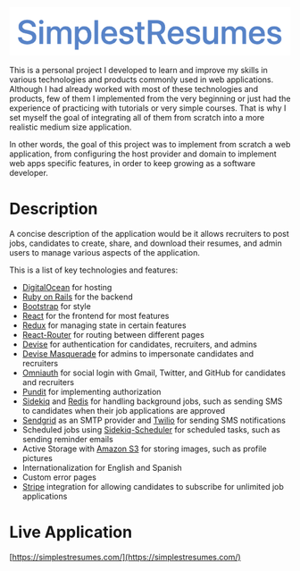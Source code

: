 <p align="center">
  <img src="https://github.com/MartinSugasti/simplest-resumes/blob/main/app/assets/images/logos/primary.png" />
</p>

This is a personal project I developed to learn and improve my skills in various technologies and products commonly used in web applications. Although I had already worked with most of these technologies and products, few of them I implemented from the very beginning or just had the experience of practicing with tutorials or very simple courses. That is why I set myself the goal of integrating all of them from scratch into a more realistic medium size application.

In other words, the goal of this project was to implement from scratch a web application, from configuring the host provider and domain to implement web apps specific features, in order to keep growing as a software developer.

# Description
A concise description of the application would be it allows recruiters to post jobs, candidates to create, share, and download their resumes, and admin users to manage various aspects of the application.

This is a list of key technologies and features:
- [DigitalOcean](https://www.digitalocean.com/) for hosting
- [Ruby on Rails](https://rubyonrails.org/) for the backend
- [Bootstrap](https://getbootstrap.com/) for style
- [React](https://react.dev/) for the frontend for most features
- [Redux](https://react-redux.js.org/) for managing state in certain features
- [React-Router](https://reactrouter.com/) for routing between different pages
- [Devise](https://github.com/heartcombo/devise) for authentication for candidates, recruiters, and admins
- [Devise Masquerade](https://github.com/oivoodoo/devise_masquerade) for admins to impersonate candidates and recruiters
- [Omniauth](https://github.com/omniauth/omniauth) for social login with Gmail, Twitter, and GitHub for candidates and recruiters
- [Pundit](https://github.com/varvet/pundit) for implementing authorization
- [Sidekiq](https://sidekiq.org/) and [Redis](https://redis.com/) for handling background jobs, such as sending SMS to candidates when their job applications are approved
- [Sendgrid](https://sendgrid.com/) as an SMTP provider and [Twilio](https://pages.twilio.com/) for sending SMS notifications
- Scheduled jobs using [Sidekiq-Scheduler](https://github.com/sidekiq-scheduler/sidekiq-scheduler) for scheduled tasks, such as sending reminder emails
- Active Storage with [Amazon S3](https://aws.amazon.com/) for storing images, such as profile pictures
- Internationalization for English and Spanish
- Custom error pages
- [Stripe](https://stripe.com/) integration for allowing candidates to subscribe for unlimited job applications


# Live Application
[https://simplestresumes.com/](https://simplestresumes.com/)
